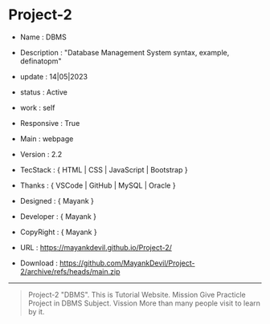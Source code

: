 # Project-2

- Name : DBMS

- Description : "Database Management System syntax, example, definatopm"

- update : 14|05|2023
  
- status : Active

- work : self 

- Responsive : True

- Main : webpage

- Version : 2.2

- TecStack : { HTML | CSS | JavaScript | Bootstrap }

- Thanks : { VSCode | GitHub | MySQL | Oracle }

- Designed : { Mayank }

- Developer : { Mayank }

- CopyRight : { Mayank }

- URL : https://mayankdevil.github.io/Project-2/

- Download : https://github.com/MayankDevil/Project-2/archive/refs/heads/main.zip

---

> Project-2 "DBMS".
> This is  Tutorial Website.
> Mission Give Practicle Project in DBMS Subject.
> Vission More than many people visit to learn by it.
